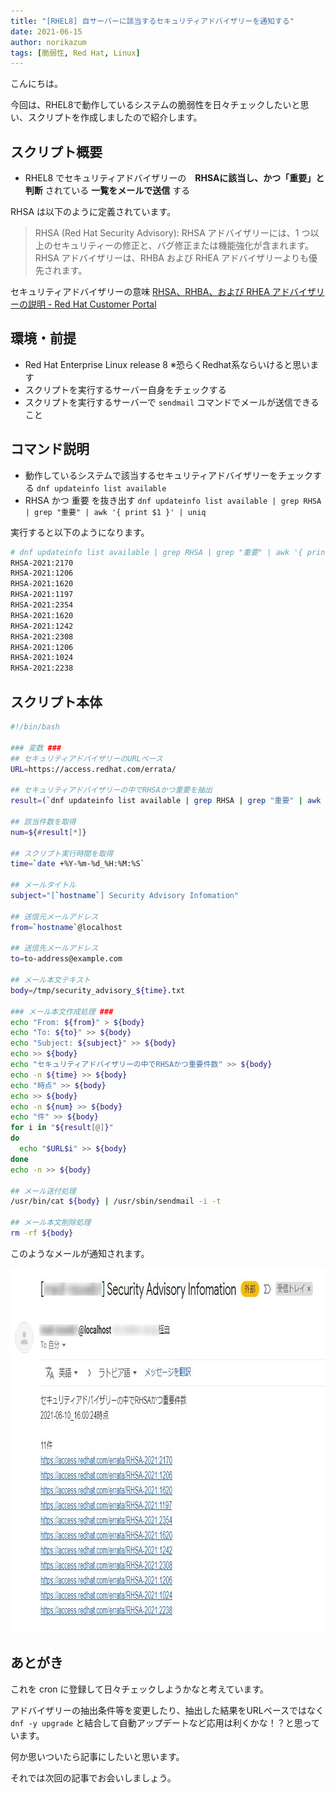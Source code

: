 ```yaml
---
title: "[RHEL8] 自サーバーに該当するセキュリティアドバイザリーを通知する"
date: 2021-06-15
author: norikazum
tags: [脆弱性, Red Hat, Linux]
---
```


こんにちは。

今回は、RHEL8で動作しているシステムの脆弱性を日々チェックしたいと思い、スクリプトを作成しましたので紹介します。

## スクリプト概要
- RHEL8 でセキュリティアドバイザリーの　**RHSAに該当し、かつ「重要」と判断** されている **一覧をメールで送信** する

RHSA は以下のように定義されています。
>RHSA (Red Hat Security Advisory): RHSA アドバイザリーには、1 つ以上のセキュリティーの修正と、バグ修正または機能強化が含まれます。 RHSA アドバイザリーは、RHBA および RHEA アドバイザリーよりも優先されます。

セキュリティアドバイザリーの意味
[RHSA、RHBA、および RHEA アドバイザリーの説明 - Red Hat Customer Portal](https://access.redhat.com/ja/articles/2280941)

## 環境・前提
- Red Hat Enterprise Linux release 8 ※恐らくRedhat系ならいけると思います
- スクリプトを実行するサーバー自身をチェックする
- スクリプトを実行するサーバーで `sendmail` コマンドでメールが送信できること

## コマンド説明
- 動作しているシステムで該当するセキュリティアドバイザリーをチェックする
    `dnf updateinfo list available`
- RHSA かつ 重要 を抜き出す
    `dnf updateinfo list available | grep RHSA | grep "重要" | awk '{ print $1 }' | uniq`

実行すると以下のようになります。
```sh
# dnf updateinfo list available | grep RHSA | grep "重要" | awk '{ print $1 }' | uniq
RHSA-2021:2170
RHSA-2021:1206
RHSA-2021:1620
RHSA-2021:1197
RHSA-2021:2354
RHSA-2021:1620
RHSA-2021:1242
RHSA-2021:2308
RHSA-2021:1206
RHSA-2021:1024
RHSA-2021:2238
```

## スクリプト本体

```sh
#!/bin/bash

### 変数 ###
## セキュリティアドバイザリーのURLベース
URL=https://access.redhat.com/errata/

## セキュリティアドバイザリーの中でRHSAかつ重要を抽出
result=(`dnf updateinfo list available | grep RHSA | grep "重要" | awk '{ print $1 }' | uniq`)

## 該当件数を取得
num=${#result[*]}

## スクリプト実行時間を取得
time=`date +%Y-%m-%d_%H:%M:%S`

## メールタイトル
subject="[`hostname`] Security Advisory Infomation"

## 送信元メールアドレス
from=`hostname`@localhost

## 送信先メールアドレス
to=to-address@example.com

## メール本文テキスト
body=/tmp/security_advisory_${time}.txt

### メール本文作成処理 ###
echo "From: ${from}" > ${body}
echo "To: ${to}" >> ${body}
echo "Subject: ${subject}" >> ${body}
echo >> ${body}
echo "セキュリティアドバイザリーの中でRHSAかつ重要件数" >> ${body}
echo -n ${time} >> ${body}
echo "時点" >> ${body}
echo >> ${body}
echo -n ${num} >> ${body}
echo "件" >> ${body}
for i in "${result[@]}"
do
  echo "$URL$i" >> ${body}
done
echo -n >> ${body}

## メール送付処理
/usr/bin/cat ${body} | /usr/sbin/sendmail -i -t

## メール本文削除処理
rm -rf ${body}
```

このようなメールが通知されます。

<a href="images/check-applicable-security-advisory-1.jpg"><img src="images/check-applicable-security-advisory-1.jpg" alt="" width="870" height="583" class="alignnone size-full wp-image-16996" /></a>

## あとがき
これを cron に登録して日々チェックしようかなと考えています。

アドバイザリーの抽出条件等を変更したり、抽出した結果をURLベースではなく `dnf -y upgrade` と結合して自動アップデートなど応用は利くかな！？と思っています。

何か思いついたら記事にしたいと思います。

それでは次回の記事でお会いしましょう。